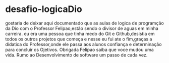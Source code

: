 # desafio-logicaDio
gostaria de deixar aqui documentado que as aulas de logica de programção da Dio com o Professor Felipao,estão sendo o divisor de aguas em minha carreira.
eu era uma pessoa que tinha medo do Git e Github,desistia em todos os outros projetos que começa e nesse eu fui ate o fim,graças a didatica do Professor,onde ele passa aos alunos confiança e determinação para concluir os Ojetivos.
Obrigada Felipao saiba que voce mudou uma vida.
Rumo ao Desenvolvimento de software um passo de cada vez.